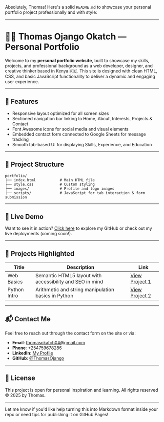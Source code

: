 Absolutely, Thomas! Here's a solid `README.md` to showcase your personal portfolio project professionally and with style:

---

# 🧑‍💻 Thomas Ojango Okatch — Personal Portfolio

Welcome to my **personal portfolio website**, built to showcase my skills, projects, and professional background as a web developer, designer, and creative thinker based in Kenya 🇰🇪. This site is designed with clean HTML, CSS, and basic JavaScript functionality to deliver a dynamic and engaging user experience.

---

## 🌟 Features

- Responsive layout optimized for all screen sizes
- Sectioned navigation bar linking to Home, About, Interests, Projects & Contact
- Font Awesome icons for social media and visual elements
- Embedded contact form connected to Google Sheets for message tracking
- Smooth tab-based UI for displaying Skills, Experience, and Education

---

## 📁 Project Structure

```
portfolio/
├── index.html           # Main HTML file
├── style.css            # Custom styling
├── images/              # Profile and logo images
├── scripts/             # JavaScript for tab interaction & form submission
```

---

## 🚀 Live Demo

Want to see it in action? [Click here](https://github.com/ThomasOjango) to explore my GitHub or check out my live deployments (coming soon!).

---

## 🔗 Projects Highlighted

| Title       | Description                                                                 | Link                                                                 |
|-------------|-----------------------------------------------------------------------------|----------------------------------------------------------------------|
| Web Basics  | Semantic HTML5 layout with accessibility and SEO in mind                   | [View Project 1](https://github.com/ThomasOjango/wed-delopement-week-1-assigment.git) |
| Python Intro| Arithmetic and string manipulation basics in Python                        | [View Project 2](https://github.com/ThomasOjango/Intro-to-Python-Assignment.git)     |

---

## 📬 Contact Me

Feel free to reach out through the contact form on the site or via:
- **Email**: thomasokatch04@gmail.com  
- **Phone**: +254759678286  
- **LinkedIn**: [My Profile](https://www.linkedin.com/in/thomas-ojango-7617b620b/)
- **GitHub**: [@ThomasOjango](https://github.com/ThomasOjango)

---

## 📄 License

This project is open for personal inspiration and learning. All rights reserved © 2025 by Thomas.

---

Let me know if you'd like help turning this into Markdown format inside your repo or need tips for publishing it on GitHub Pages!
